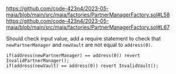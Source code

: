 https://github.com/code-423n4/2023-05-maia/blob/main/src/maia/factories/PartnerManagerFactory.sol#L58
https://github.com/code-423n4/2023-05-maia/blob/main/src/maia/factories/PartnerManagerFactory.sol#L67

Should check input value, add a require statement to check that `newPartnerManager` and `newVault` are not equal to `address(0)`.

```
if(address(newPartnerManager) == address(0)) revert InvalidPartnerManager();
if(address(newVault) == address(0)) revert InvalidVault();
```